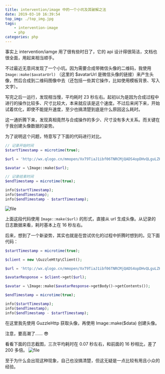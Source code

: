 ```yaml
---
title: intervention/image 中的一个小坑及其破解之法
date: 2019-03-10 16:39:54
top_img: ./top_img.jpg
tags:
    - intervention-image
    - php
categories: php
---
```


事实上 intervention/iamge 用了很有些时日了，它的 api 设计得很简洁，文档也很全面，用起来相当顺手。

不过最近无意间发现了一个小坑。因为需要合成带微信头像的二维码，我使用 `Image::make($avatarUrl)` （这里的 $avatarUrl 是微信头像的链接）来产生头像，然后合成到二维码图像中去（还包括一些其它操作，比如使用模板背景、写入文字）。

写完之后一运行，发现相当慢，平均耗时 23 秒左右。起初以为是因为合成过程中进行的操作比较多、尺寸比较大，本来就应该是这个速度。不过后来闲下来，开始试着优化，即使不能提升速度，至少也搞清楚到底是什么原因这么耗时。

这一通折腾下来，发现真相竟然与合成操作的多少、尺寸没有多大关系。而关键在于我创建头像数据的姿势。

为了说明这个问题，特意写了下面的代码进行对比。

```php
// 记录开始时间
$startTimestamp = microtime(true);

$url = 'http://wx.qlogo.cn/mmopen/XxT9TiaJ1ibf06TNRCMjQADS4opDHvQLguLZHpqkRlvuJYZicvJW4iaOalPsKIs0kpZ3F6864ZzibyObYiaucUQSrdp4pFTNDyIpxw/0';

$avatar = \Image::make($url);

// 记录结束时间
$endTimestamp = microtime(true);

info($startTimestamp);
info($endTimestamp);
info($endTimestamp - $startTimestamp);
```

![file](https://dn-phphub.qbox.me/uploads/images/201711/13/5342/Z2zuslLxtA.png)

上面这段代码使用 `Image::make($url)` 的形式，直接从 url 生成头像。从记录的日志数据来看，耗时基本上在 16 秒左右。

后来，想到了一个新姿势，其实也就是在尝试优化的过程中折腾时想到的。见下面代码：

```php
$startTimestamp = microtime(true);

$client = new \GuzzleHttp\Client();

$url = 'http://wx.qlogo.cn/mmopen/XxT9TiaJ1ibf06TNRCMjQADS4opDHvQLguLZHpqkRlvuJYZicvJW4iaOalPsKIs0kpZ3F6864ZzibyObYiaucUQSrdp4pFTNDyIpxw/0';

$avatarResponse = $client->get($url);

$avatar = \Image::make($avatarResponse->getBody()->getContents());

$endTimestamp = microtime(true);

info($startTimestamp);
info($endTimestamp);
info($endTimestamp - $startTimestamp);
```

在这里我先使用 GuzzleHttp 获取头像，再使用 Image::make($data) 创建头像。

注意，要高潮了…… :sunglasses:

看看下面的日志截图，三次平均耗时在 0.07 秒左右，和前面的 16 秒相比，差了 200 多倍。
![file](https://dn-phphub.qbox.me/uploads/images/201711/13/5342/Zp6xM8DQxB.png)

至于为什么会出现这种现象，自己也没搞清楚，但这无疑是一点比较有用且小众的经验。
